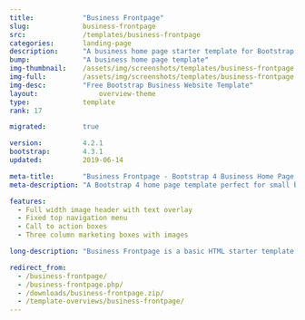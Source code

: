 ```yaml
---
title:            "Business Frontpage"
slug:             business-frontpage
src:              /templates/business-frontpage
categories:       landing-page
description:      "A business home page starter template for Bootstrap 4 featuring marketing boxes and a full width image header"
bump:             "A business home page template"
img-thumbnail:    /assets/img/screenshots/templates/business-frontpage.jpg
img-full:         /assets/img/screenshots/templates/business-frontpage.png
img-desc:         "Free Bootstrap Business Website Template"
layout:		    	  overview-theme
type:             template
rank: 17

migrated:         true

version:          4.2.1
bootstrap:        4.3.1
updated:          2019-06-14

meta-title:       "Business Frontpage - Bootstrap 4 Business Home Page Template"
meta-description: "A Bootstrap 4 home page template perfect for small business websites. All Start Bootstrap templates are free to use and open source."

features:
  - Full width image header with text overlay
  - Fixed top navigation menu
  - Call to action boxes
  - Three column marketing boxes with images

long-description: "Business Frontpage is a basic HTML starter template for creating a Bootstrap based website for a small business or other organization."

redirect_from:
  - /business-frontpage/
  - /business-frontpage.php/
  - /downloads/business-frontpage.zip/
  - /template-overviews/business-frontpage/
---
```

